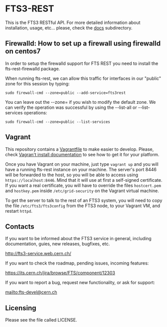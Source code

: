 FTS3-REST
=========
This is the FTS3 RESTful API.
For more detailed information about installation, usage, etc... please, check the [docs](docs/README.md) subdirectory.

## Firewalld: How to set up a firewall using firewalld on centos7

In order to setup the firewalld support for FTS REST you need to install the fts-rest-firewalld package.

When running fts-rest, we can allow this traffic for interfaces in our "public" zone for this session by typing:

    sudo firewall-cmd --zone=public --add-service=fts3rest

You can leave out the --zone= if you wish to modify the default zone. We can verify the operation was successful by using the --list-all or --list-services operations:

    sudo firewall-cmd --zone=public --list-services


## Vagrant
This repository contains a [Vagrantfile](https://www.vagrantup.com/) to make easier to develop.
Please, check [Vagran't install documentation](https://www.vagrantup.com/docs/installation/) to see how to get it
for your platform.

Once you have Vagrant on your machine, just type `vagrant up` and you will have a running fts-rest instance on
your machine. The server's port 8446 will be forwarded to the host, so you will be able to access using
`https://localhost:8446`. Mind that it will use at first a self-signed certificate. If you want a real certificate,
you will have to override the files `hostcert.pem` and `hostkey.pem` inside `/etc/grid-security` on the Vagrant
virtual machine.

To get the server to talk to the rest of an FTS3 system, you will need to copy the file `/etc/fts3/fts3config`
from the FTS3 node, to your Vagrant VM, and restart `httpd`.

## Contacts
If you want to be informed about the FTS3 service in general, including documentation, guies,
new releases, bugfixes, etc.

<http://fts3-service.web.cern.ch/>

If you want to check the roadmap, pending issues, incoming features:

<https://its.cern.ch/jira/browse/FTS/component/12303>

If you want to report a bug, request new functionality, or ask for support:

<mailto:fts-devel@cern.ch>

## Licensing
Please see the file called LICENSE.

